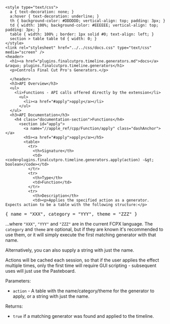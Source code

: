     <style type="text/css">
      a { text-decoration: none; }
      a:hover { text-decoration: underline; }
      th { background-color: #DDDDDD; vertical-align: top; padding: 3px; }
      td { width: 100%; background-color: #EEEEEE; vertical-align: top; padding: 3px; }
      table { width: 100% ; border: 1px solid #0; text-align: left; }
      section > table table td { width: 0; }
    </style>
    <link rel="stylesheet" href="../../css/docs.css" type="text/css" media="screen" />
    <header>
      <h1><a href="plugins.finalcutpro.timeline.generators.md">docs</a> &raquo; plugins.finalcutpro.timeline.generators</h1>
      <p>Controls Final Cut Pro's Generators.</p>

      </header>
      <h3>API Overview</h3>
      <ul>
        <li>Functions - API calls offered directly by the extension</li>
          <ul>
            <li><a href="#apply">apply</a></li>
          </ul>
      </ul>
      <h3>API Documentation</h3>
        <h4 class="documentation-section">Functions</h4>
          <section id="apply">
            <a name="//apple_ref/cpp/Function/apply" class="dashAnchor"></a>
            <h5><a href="#apply">apply</a></h5>
            <table>
              <tr>
                <th>Signature</th>
                <td><code>plugins.finalcutpro.timeline.generators.apply(action) -&gt; boolean</code></td>
              </tr>
              <tr>
                <th>Type</th>
                <td>Function</td>
              </tr>
              <tr>
                <th>Description</th>
                <td><p>Applies the specified action as a generator. Expects action to be a table with the following structure:</p>
<div class="highlight"><pre><span></span><span class="p">{</span> <span class="n">name</span> <span class="o">=</span> <span class="s2">&quot;XXX&quot;</span><span class="p">,</span> <span class="n">category</span> <span class="o">=</span> <span class="s2">&quot;YYY&quot;</span><span class="p">,</span> <span class="n">theme</span> <span class="o">=</span> <span class="s2">&quot;ZZZ&quot;</span> <span class="p">}</span>
</pre></div>
<p>...where <code>"XXX"</code>, <code>"YYY"</code> and <code>"ZZZ"</code> are in the current FCPX language. The <code>category</code> and <code>theme</code> are optional,
but if they are known it's recommended to use them, or it will simply execute the first matching generator with that name.</p>
<p>Alternatively, you can also supply a string with just the name.</p>
<p>Actions will be cached each session, so that if the user applies the effect multiple times, only the first time will require
GUI scripting - subsequent uses will just use the Pasteboard.</p>
<p>Parameters:</p>
<ul>
<li><code>action</code>     - A table with the name/category/theme for the generator to apply, or a string with just the name.</li>
</ul>
<p>Returns:</p>
<ul>
<li><code>true</code> if a matching generator was found and applied to the timeline.</li>
</ul>
</td>
              </tr>
            </table>
          </section>

